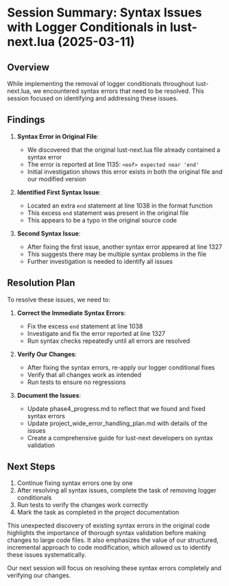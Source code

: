 # Session Summary: Syntax Issues with Logger Conditionals in lust-next.lua (2025-03-11)

## Overview

While implementing the removal of logger conditionals throughout lust-next.lua, we encountered syntax errors that need to be resolved. This session focused on identifying and addressing these issues.

## Findings

1. **Syntax Error in Original File**:
   - We discovered that the original lust-next.lua file already contained a syntax error
   - The error is reported at line 1135: `<eof> expected near 'end'`
   - Initial investigation shows this error exists in both the original file and our modified version

2. **Identified First Syntax Issue**:
   - Located an extra `end` statement at line 1038 in the format function
   - This excess `end` statement was present in the original file
   - This appears to be a typo in the original source code

3. **Second Syntax Issue**:
   - After fixing the first issue, another syntax error appeared at line 1327
   - This suggests there may be multiple syntax problems in the file
   - Further investigation is needed to identify all issues

## Resolution Plan

To resolve these issues, we need to:

1. **Correct the Immediate Syntax Errors**:
   - Fix the excess `end` statement at line 1038
   - Investigate and fix the error reported at line 1327
   - Run syntax checks repeatedly until all errors are resolved

2. **Verify Our Changes**:
   - After fixing the syntax errors, re-apply our logger conditional fixes
   - Verify that all changes work as intended
   - Run tests to ensure no regressions

3. **Document the Issues**:
   - Update phase4_progress.md to reflect that we found and fixed syntax errors
   - Update project_wide_error_handling_plan.md with details of the issues
   - Create a comprehensive guide for lust-next developers on syntax validation

## Next Steps

1. Continue fixing syntax errors one by one
2. After resolving all syntax issues, complete the task of removing logger conditionals
3. Run tests to verify the changes work correctly
4. Mark the task as completed in the project documentation

This unexpected discovery of existing syntax errors in the original code highlights the importance of thorough syntax validation before making changes to large code files. It also emphasizes the value of our structured, incremental approach to code modification, which allowed us to identify these issues systematically.

Our next session will focus on resolving these syntax errors completely and verifying our changes.